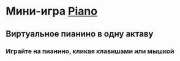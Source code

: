 # Мини-игра [Piano](https://kirilllagutin.github.io/Piano/)
## Виртуальное пианино в одну актаву
### Играйте на пианино, кликая клавишами или мышкой
